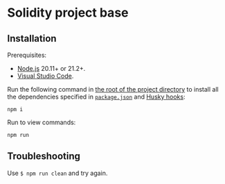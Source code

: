 # Solidity project base

## Installation

Prerequisites:

- [Node.js](https://nodejs.org/en/download/package-manager) 20.11+ or 21.2+.
- [Visual Studio Code](https://code.visualstudio.com/download).

Run the following command in [the root of the project directory](./) to install all the dependencies specified in [`package.json`](./package.json) and [Husky hooks](#husky-hooks):

```shell
npm i
```

Run to view commands:

```shell
npm run
```

## Troubleshooting

Use `$ npm run clean` and try again.
